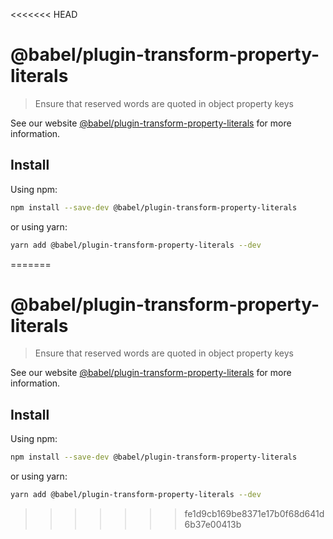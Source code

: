 <<<<<<< HEAD
# @babel/plugin-transform-property-literals

> Ensure that reserved words are quoted in object property keys

See our website [@babel/plugin-transform-property-literals](https://babeljs.io/docs/en/next/babel-plugin-transform-property-literals.html) for more information.

## Install

Using npm:

```sh
npm install --save-dev @babel/plugin-transform-property-literals
```

or using yarn:

```sh
yarn add @babel/plugin-transform-property-literals --dev
```
=======
# @babel/plugin-transform-property-literals

> Ensure that reserved words are quoted in object property keys

See our website [@babel/plugin-transform-property-literals](https://babeljs.io/docs/en/next/babel-plugin-transform-property-literals.html) for more information.

## Install

Using npm:

```sh
npm install --save-dev @babel/plugin-transform-property-literals
```

or using yarn:

```sh
yarn add @babel/plugin-transform-property-literals --dev
```
>>>>>>> fe1d9cb169be8371e17b0f68d641d6b37e00413b
